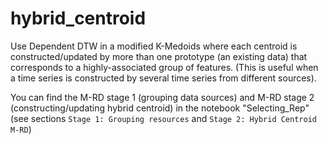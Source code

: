 # hybrid_centroid
Use Dependent DTW in a modified K-Medoids where each centroid is constructed/updated by more than one prototype (an existing data) that corresponds to 
a highly-associated group of features. (This is useful when a time series is constructed by several time series from different sources). 


You can find the M-RD stage 1 (grouping data sources) and M-RD stage 2 (constructing/updating hybrid centroid) in the notebook "Selecting_Rep" (see sections `Stage 1: Grouping resources` and `Stage 2: Hybrid Centroid M-RD`)

